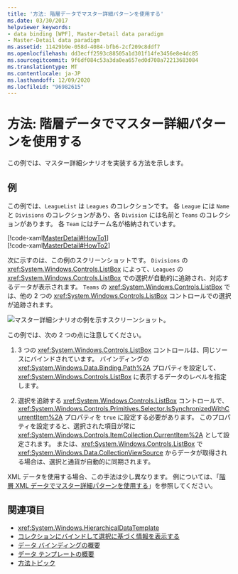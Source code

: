 ```yaml
---
title: '方法: 階層データでマスター詳細パターンを使用する'
ms.date: 03/30/2017
helpviewer_keywords:
- data binding [WPF], Master-Detail data paradigm
- Master-Detail data paradigm
ms.assetid: 11429b9e-058d-4084-bfb6-2cf209c8ddf7
ms.openlocfilehash: dd3ecff2593c88505a1d301f14fe3456e8e4dc85
ms.sourcegitcommit: 9f6df084c53a3da0ea657ed0d708a72213683084
ms.translationtype: MT
ms.contentlocale: ja-JP
ms.lasthandoff: 12/09/2020
ms.locfileid: "96982615"
---
```

# <a name="how-to-use-the-master-detail-pattern-with-hierarchical-data"></a>方法: 階層データでマスター詳細パターンを使用する
この例では、マスター詳細シナリオを実装する方法を示します。  
  
## <a name="example"></a>例  
 この例では、`LeagueList` は `Leagues` のコレクションです。 各 `League` には `Name` と `Divisions` のコレクションがあり、各 `Division` には名前と `Teams` のコレクションがあります。 各 `Team` にはチーム名が格納されています。  
  
 [!code-xaml[MasterDetail#HowTo1](~/samples/snippets/visualbasic/VS_Snippets_Wpf/MasterDetail/VisualBasic/Page1.xaml#howto1)]  
[!code-xaml[MasterDetail#HowTo2](~/samples/snippets/visualbasic/VS_Snippets_Wpf/MasterDetail/VisualBasic/Page1.xaml#howto2)]  
  
 次に示すのは、この例のスクリーンショットです。 `Divisions` の <xref:System.Windows.Controls.ListBox> によって、`Leagues` の <xref:System.Windows.Controls.ListBox> での選択が自動的に追跡され、対応するデータが表示されます。 `Teams` の <xref:System.Windows.Controls.ListBox> では、他の 2 つの <xref:System.Windows.Controls.ListBox> コントロールでの選択が追跡されます。  
  
 ![マスター詳細シナリオの例を示すスクリーンショット。](./media/how-to-use-the-master-detail-pattern-with-hierarchical-data/databinding-master-detail-scenario.png)  
  
 この例では、次の 2 つの点に注意してください。  
  
1. 3 つの <xref:System.Windows.Controls.ListBox> コントロールは、同じソースにバインドされています。 バインディングの <xref:System.Windows.Data.Binding.Path%2A> プロパティを設定して、<xref:System.Windows.Controls.ListBox> に表示するデータのレベルを指定します。  
  
2. 選択を追跡する <xref:System.Windows.Controls.ListBox> コントロールで、<xref:System.Windows.Controls.Primitives.Selector.IsSynchronizedWithCurrentItem%2A> プロパティを `true` に設定する必要があります。 このプロパティを設定すると、選択された項目が常に <xref:System.Windows.Controls.ItemCollection.CurrentItem%2A> として設定されます。 または、<xref:System.Windows.Controls.ListBox> で <xref:System.Windows.Data.CollectionViewSource> からデータが取得される場合は、選択と通貨が自動的に同期されます。  
  
 XML データを使用する場合、この手法は少し異なります。 例については、「[階層 XML データでマスター詳細パターンを使用する](how-to-use-the-master-detail-pattern-with-hierarchical-xml-data.md)」を参照してください。  
  
## <a name="see-also"></a>関連項目

- <xref:System.Windows.HierarchicalDataTemplate>
- [コレクションにバインドして選択に基づく情報を表示する](how-to-bind-to-a-collection-and-display-information-based-on-selection.md)
- [データ バインディングの概要](/dotnet/desktop-wpf/data/data-binding-overview)
- [データ テンプレートの概要](data-templating-overview.md)
- [方法トピック](data-binding-how-to-topics.md)
